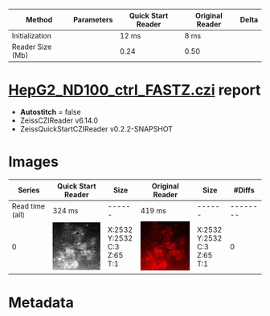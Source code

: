 |  Method            | Parameters       | Quick Start Reader | Original Reader | Delta  |
| -------------------|------------------|--------------------|-----------------|------- |
| Initialization     |                  |12 ms|8 ms|        |
| Reader Size (Mb)     |                  |0.24|0.50|        |
# [HepG2_ND100_ctrl_FASTZ.czi](https://zenodo.org/record/5068754/files/HepG2_ND100_ctrl_FASTZ.czi) report
 - **Autostitch** = false
 - ZeissCZIReader v6.14.0
 - ZeissQuickStartCZIReader v0.2.2-SNAPSHOT

# Images 

| Series            | Quick Start Reader | Size | Original Reader | Size | #Diffs |
|-------------------|--------------------|------|-----------------|------|--------|
| Read time (all)   |324 ms|------|419 ms|------|--------|
|0|![HepG2_ND100_ctrl_FASTZ.quick_true.flat_true.stitch_false.series_0.jpg](HepG2_ND100_ctrl_FASTZ/HepG2_ND100_ctrl_FASTZ.quick_true.flat_true.stitch_false.series_0.jpg)|X:2532<br>Y:2532<br>C:3<br>Z:65<br>T:1|![HepG2_ND100_ctrl_FASTZ.quick_false.flat_true.stitch_false.series_0.jpg](HepG2_ND100_ctrl_FASTZ/HepG2_ND100_ctrl_FASTZ.quick_false.flat_true.stitch_false.series_0.jpg)|X:2532<br>Y:2532<br>C:3<br>Z:65<br>T:1|0|

# Metadata

